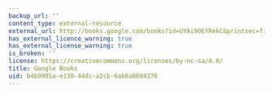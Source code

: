 ```yaml
---
backup_url: ''
content_type: external-resource
external_url: http://books.google.com/books?id=UYAi9OEYRekC&printsec=frontcover
has_external_licence_warning: true
has_external_license_warning: true
is_broken: ''
license: https://creativecommons.org/licenses/by-nc-sa/4.0/
title: Google Books
uid: b4b9901a-e130-44dc-a2cb-6ab8a8684376
---
```

